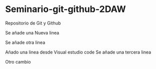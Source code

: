 # Seminario-git-github-2DAW
Repositorio de Git y Github

Se añade una Nueva linea

Se añade otra linea

Añado una linea desde Visual estudio code
Se añade una tercera linea

Otro cambio
